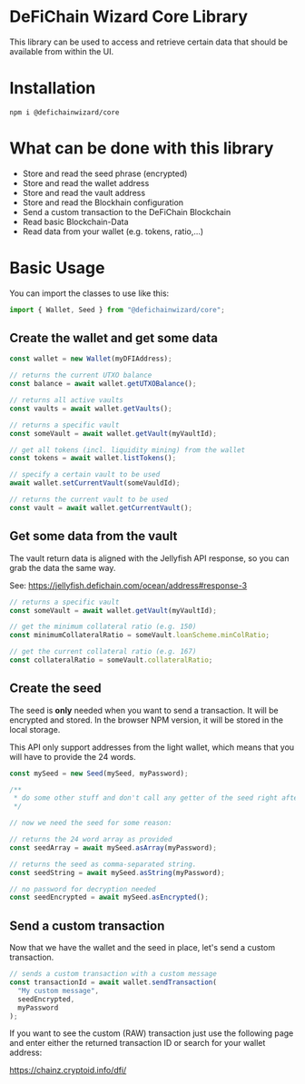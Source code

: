 # DeFiChain Wizard Core Library

This library can be used to access and retrieve certain data that should be available from within the UI.

# Installation

```
npm i @defichainwizard/core
```

# What can be done with this library

- Store and read the seed phrase (encrypted)
- Store and read the wallet address
- Store and read the vault address
- Store and read the Blockhain configuration
- Send a custom transaction to the DeFiChain Blockchain
- Read basic Blockchain-Data
- Read data from your wallet (e.g. tokens, ratio,...)

# Basic Usage

You can import the classes to use like this:

```ts
import { Wallet, Seed } from "@defichainwizard/core";
```

## Create the wallet and get some data

```ts
const wallet = new Wallet(myDFIAddress);

// returns the current UTXO balance
const balance = await wallet.getUTXOBalance();

// returns all active vaults
const vaults = await wallet.getVaults();

// returns a specific vault
const someVault = await wallet.getVault(myVaultId);

// get all tokens (incl. liquidity mining) from the wallet
const tokens = await wallet.listTokens();

// specify a certain vault to be used
await wallet.setCurrentVault(someVauldId);

// returns the current vault to be used
const vault = await wallet.getCurrentVault();
```

## Get some data from the vault

The vault return data is aligned with the Jellyfish API response, so you can grab the data the same way.

See: https://jellyfish.defichain.com/ocean/address#response-3

```ts
// returns a specific vault
const someVault = await wallet.getVault(myVaultId);

// get the minimum collateral ratio (e.g. 150)
const minimumCollateralRatio = someVault.loanScheme.minColRatio;

// get the current collateral ratio (e.g. 167)
const collateralRatio = someVault.collateralRatio;
```

## Create the seed

The seed is **only** needed when you want to send a transaction. It will be encrypted and stored. In the browser NPM version, it will be stored in the local storage.

This API only support addresses from the light wallet, which means that you will have to provide the 24 words.

```ts
const mySeed = new Seed(mySeed, myPassword);

/**
 * do some other stuff and don't call any getter of the seed right after the instantiation as the encryption takes 1-3 seconds (depending on the device).
 */

// now we need the seed for some reason:

// returns the 24 word array as provided
const seedArray = await mySeed.asArray(myPassword);

// returns the seed as comma-separated string.
const seedString = await mySeed.asString(myPassword);

// no password for decryption needed
const seedEncrypted = await mySeed.asEncrypted();
```

## Send a custom transaction

Now that we have the wallet and the seed in place, let's send a custom transaction.

```ts
// sends a custom transaction with a custom message
const transactionId = await wallet.sendTransaction(
  "My custom message",
  seedEncrypted,
  myPassword
);
```

If you want to see the custom (RAW) transaction just use the following page and enter either the returned transaction ID or search for your wallet address:

https://chainz.cryptoid.info/dfi/
